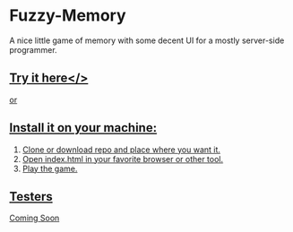 # Fuzzy-Memory
A nice little game of memory with some decent UI for a mostly server-side programmer.

## <a href="">Try it here</>
  or
## Install it on your machine:
  1. Clone or download repo and place where you want it.
  2. Open index.html in your favorite browser or other tool.
  3. Play the game.
  
## Testers
  Coming Soon

